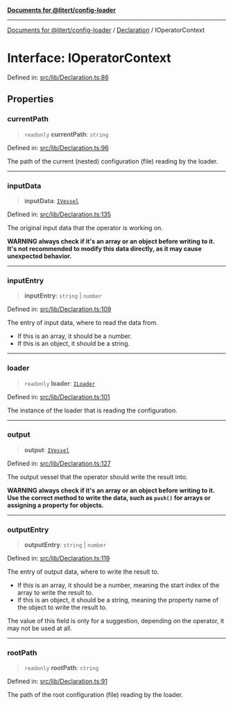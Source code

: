 [**Documents for @litert/config-loader**](../../README.md)

***

[Documents for @litert/config-loader](../../README.md) / [Declaration](../README.md) / IOperatorContext

# Interface: IOperatorContext

Defined in: [src/lib/Declaration.ts:86](https://github.com/litert/config-loader.js/blob/master/src/lib/Declaration.ts#L86)

## Properties

### currentPath

> `readonly` **currentPath**: `string`

Defined in: [src/lib/Declaration.ts:96](https://github.com/litert/config-loader.js/blob/master/src/lib/Declaration.ts#L96)

The path of the current (nested) configuration (file) reading by the loader.

***

### inputData

> **inputData**: [`IVessel`](../type-aliases/IVessel.md)

Defined in: [src/lib/Declaration.ts:135](https://github.com/litert/config-loader.js/blob/master/src/lib/Declaration.ts#L135)

The original input data that the operator is working on.

**WARNING always check if it's an array or an object before writing to it.**
**It's not recommended to modify this data directly, as it may cause unexpected behavior.**

***

### inputEntry

> **inputEntry**: `string` \| `number`

Defined in: [src/lib/Declaration.ts:109](https://github.com/litert/config-loader.js/blob/master/src/lib/Declaration.ts#L109)

The entry of input data, where to read the data from.

- If this is an array, it should be a number.
- If this is an object, it should be a string.

***

### loader

> `readonly` **loader**: [`ILoader`](ILoader.md)

Defined in: [src/lib/Declaration.ts:101](https://github.com/litert/config-loader.js/blob/master/src/lib/Declaration.ts#L101)

The instance of the loader that is reading the configuration.

***

### output

> **output**: [`IVessel`](../type-aliases/IVessel.md)

Defined in: [src/lib/Declaration.ts:127](https://github.com/litert/config-loader.js/blob/master/src/lib/Declaration.ts#L127)

The output vessel that the operator should write the result into.

**WARNING always check if it's an array or an object before writing to it.**
**Use the correct method to write the data, such as `push()` for arrays or assigning a property for objects.**

***

### outputEntry

> **outputEntry**: `string` \| `number`

Defined in: [src/lib/Declaration.ts:119](https://github.com/litert/config-loader.js/blob/master/src/lib/Declaration.ts#L119)

The entry of output data, where to write the result to.

- If this is an array, it should be a number, meaning the start index of the array to write the result to.
- If this is an object, it should be a string, meaning the property name of the object to write the result to.

The value of this field is only for a suggestion, depending on the operator, it may not be used at all.

***

### rootPath

> `readonly` **rootPath**: `string`

Defined in: [src/lib/Declaration.ts:91](https://github.com/litert/config-loader.js/blob/master/src/lib/Declaration.ts#L91)

The path of the root configuration (file) reading by the loader.

